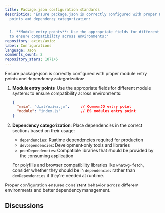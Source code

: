 ```yaml
---
title: Package.json configuration standards
description: 'Ensure package.json is correctly configured with proper module entry
  points and dependency categorization:


  1. **Module entry points**: Use the appropriate fields for different module systems
  to ensure compatibility across environments:'
repository: axios/axios
label: Configurations
language: Json
comments_count: 2
repository_stars: 107146
---
```


Ensure package.json is correctly configured with proper module entry points and dependency categorization:

1. **Module entry points**: Use the appropriate fields for different module systems to ensure compatibility across environments:
   ```json
   {
     "main": "dist/axios.js",     // CommonJS entry point
     "module": "index.js"         // ES modules entry point
   }
   ```

2. **Dependency categorization**: Place dependencies in the correct sections based on their usage:
   - `dependencies`: Runtime dependencies required for production
   - `devDependencies`: Development-only tools and libraries
   - `peerDependencies`: Compatible libraries that should be provided by the consuming application

   For polyfills and browser compatibility libraries like `whatwg-fetch`, consider whether they should be in `dependencies` rather than `devDependencies` if they're needed at runtime.

Proper configuration ensures consistent behavior across different environments and better dependency management.

## Discussions


